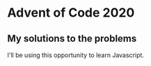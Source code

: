 # Advent of Code 2020

## My solutions to the problems

I'll be using this opportunity to learn Javascript.
